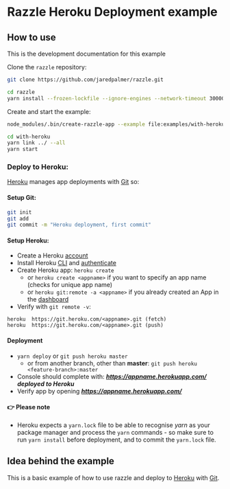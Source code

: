 # Razzle Heroku Deployment example

## How to use

<!-- START install generated instructions please keep comment here to allow auto update -->
<!-- DON'T EDIT THIS SECTION, INSTEAD RE-RUN update-examples TO UPDATE -->
This is the development documentation for this example

Clone the `razzle` repository:

```bash
git clone https://github.com/jaredpalmer/razzle.git

cd razzle
yarn install --frozen-lockfile --ignore-engines --network-timeout 30000
```

Create and start the example:

```bash
node_modules/.bin/create-razzle-app --example file:examples/with-heroku with-heroku --no-install

cd with-heroku
yarn link ../ --all
yarn start
```
<!-- END install generated instructions please keep comment here to allow auto update -->

### Deploy to Heroku:

[Heroku](https://www.heroku.com/) manages app deployments with [Git](https://devcenter.heroku.com/articles/git) so:

#### Setup Git:

```bash
git init
git add
git commit -m "Heroku deployment, first commit"
```

#### Setup Heroku:

* Create a Heroku [account](https://signup.heroku.com/)
* Install Heroku [CLI](https://devcenter.heroku.com/articles/heroku-cli) and [authenticate](https://devcenter.heroku.com/articles/authentication)
* Create Heroku app: `heroku create`
  * or `heroku create <appname>` if you want to specify an app name (checks for unique app name)
  * or `heroku git:remote -a <appname>` if you already created an App in the [dashboard](https://dashboard.heroku.com/apps)
* Verify with `git remote -v`:

```
heroku	https://git.heroku.com/<appname>.git (fetch)
heroku	https://git.heroku.com/<appname>.git (push)
```

#### Deployment

* `yarn deploy` or `git push heroku master`
  * or from another branch, other than **master**: `git push heroku <feature-branch>:master`
* Console should complete with: **_https://appname.herokuapp.com/ deployed to Heroku_**
* Verify app by opening **_https://appname.herokuapp.com/_**

#### 👉 Please note

* Heroku expects a `yarn.lock` file to be able to recognise _yarn_ as your package manager and process the `yarn` commands - so make sure to run `yarn install` before deployment, and to commit the `yarn.lock` file.

## Idea behind the example

This is a basic example of how to use razzle and deploy to [Heroku](https://www.heroku.com/) with [Git](https://devcenter.heroku.com/articles/git).

